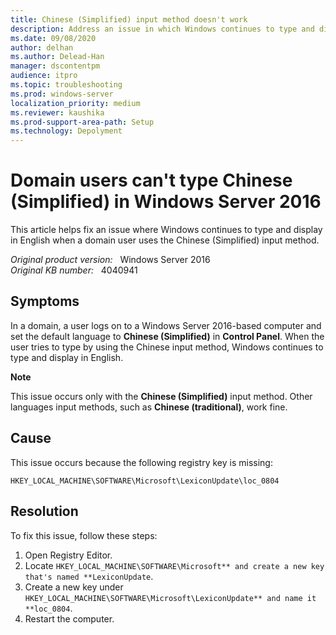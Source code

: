 ```yaml
---
title: Chinese (Simplified) input method doesn't work
description: Address an issue in which Windows continues to type and display in English when a domain user uses the Chinese (Simplified) input method in Windows Server 2012.
ms.date: 09/08/2020
author: delhan
ms.author: Delead-Han
manager: dscontentpm
audience: itpro
ms.topic: troubleshooting
ms.prod: windows-server
localization_priority: medium
ms.reviewer: kaushika
ms.prod-support-area-path: Setup
ms.technology: Depolyment
---
```

# Domain users can't type Chinese (Simplified) in Windows Server 2016

This article helps fix an issue where Windows continues to type and display in English when a domain user uses the Chinese (Simplified) input method.

_Original product version:_ &nbsp; Windows Server 2016  
_Original KB number:_ &nbsp; 4040941

## Symptoms

In a domain, a user logs on to a Windows Server 2016-based computer and set the default language to **Chinese (Simplified)** in **Control Panel**. When the user tries to type by using the Chinese input method, Windows continues to type and display in English. 

**Note**

This issue occurs only with the **Chinese (Simplified)** input method. Other languages input methods, such as **Chinese (traditional)**, work fine.

## Cause

This issue occurs because the following registry key is missing:

```
HKEY_LOCAL_MACHINE\SOFTWARE\Microsoft\LexiconUpdate\loc_0804
```  

## Resolution

To fix this issue, follow these steps:
1. Open Registry Editor.
2. Locate `HKEY_LOCAL_MACHINE\SOFTWARE\Microsoft** and create a new key that's named **LexiconUpdate`.
3. Create a new key under `HKEY_LOCAL_MACHINE\SOFTWARE\Microsoft\LexiconUpdate** and name it **loc_0804`.
4. Restart the computer.
